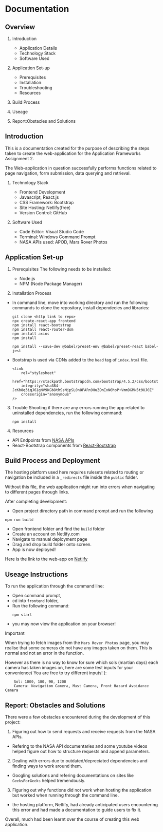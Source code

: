 # Documentation

## Overview
1. Introduction
    - Application Details
    - Technology Stack
    - Software Used

2. Application Set-up
    - Prerequisites
    - Installation
    - Troubleshooting
    - Resources

3. Build Process
4. Useage
5. Report:Obstacles and Solutions


## Introduction
This is a documentation created for the purpose of describing the steps taken to create the web-application for the Application Frameworks Assignment 2.

The Web-application in question successfully performs functions related to page navigation, form submission, data querying and retrieval.

1. Technology Stack
    - Frontend Development
   	- Javascript, React.js
    - CSS Framework: Bootstrap
    - Site Hosting: Netlify(free)
    - Version Control: GitHub
   
3. Software Used
    - Code Editor: Visual Studio Code
    - Terminal: Windows Command Prompt
    - NASA APIs used: APOD, Mars Rover Photos


## Application Set-up
1.  Prerequisites
The following needs to be installed:
    - Node.js
    - NPM (Node Package Manager)

2. Installation Process
- In command line, move into working directory and run the following commands to clone the repository, install dependecies and libraries:

    ```
    git clone <http link to repo>
    npx create-react-app frontend
    npm install react-bootstrap
    npm install react-router-dom
    npm install axios
    npm install

    npm install --save-dev @babel/preset-env @babel/preset-react babel-jest

    ```
- Bootstrap is used via CDNs added to the `head` tag of `index.html` file.

    ```
    <link
        rel="stylesheet"
        href="https://stackpath.bootstrapcdn.com/bootstrap/4.5.2/css/bootstrap.min.css"
        integrity="sha384-JcKb8q3iqJ61gNV9KGb8thSsNjpSL0n8PARn9HuZOnIxN0hoP+VmmDGMN5t9UJ0Z"
        crossorigin="anonymous" 
    />

    ```
    
3. Trouble Shooting
if there are any errors running the app related to uninstalled dependencies, run the following command:
    ```
    npm install
    ```

4. Resources
- API Endpoints from [NASA APIs](https://api.nasa.gov/)
- React-Bootstrap components from [React-Bootstrap](https://react-bootstrap.netlify.app/)


## Build Process and Deployment
The hosting platform used here requires rulesets related to routing or navigation be included in a `_redirects` file inside the `public` folder.

Without this file, the web application might run into errors when navigating to different pages through links.

After completing development:
- Open project directory path in command prompt and run the following
```
npm run build
```
- Open frontend folder and find the `build` folder
- Create an account on Netlify.com
- Navigate to manual deployment page
- Drag and drop build folder onto screen.
- App is now deployed!

Here is the link to the web-app on [Netlify](https://af2-nasa-reactapp-4c3f58.netlify.app/)

## Useage Instructions
To run the application through the command line:
- Open command prompt,
- cd into `frontend` folder,
- Run the following command:
    ```
    npm start
    ```
- you may now view the application on your browser!

>[!IMPORTANT]
> When trying to fetch images from the `Mars Rover Photos` page, you may realise that some cameras do not have any images taken on them. This is normal and not an error in the function.
>
> However as there is no way to know for sure which sols (martian days) each camera has taken images on, here are some test inputs for your convenience( You are free to try different inputs! ):
```
    Sol: 1000, 100, 90, 1200
    Camera: Navigation Camera, Mast Camera, Front Hazard Avoidance Camera

```

## Report: Obstacles and Solutions
There were a few obstacles encountered during the development of this project:

1. Figuring out how to send requests and receive requests from the NASA APIs.
- Refering to the NASA API documentaries and some youtube videos helped figure out how to structure requests and append parameters.

2. Dealing with errors due to outdated/depreciated dependencies and finding ways to work around them.
- Googling solutions and refering documentations on sites like `GeeksForGeeks` helped tremendously.

3. Figuring out why functions did not work when hosting the application but worked when running through the command line.
- the hosting platform, Netlify, had already anticipated users encountering this error and had made a documentation to guide users to fix it.

Overall, much had been learnt over the course of creating this web application.

